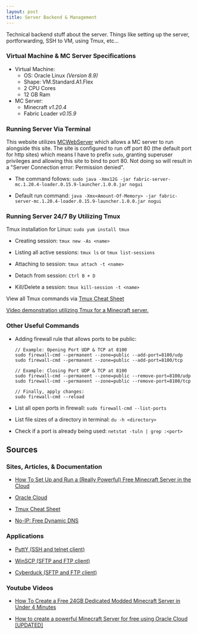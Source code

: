 ```yaml
---
layout: post
title: Server Backend & Management
---
```


Technical backend stuff about the server. Things like setting up the server, portforwarding, SSH to VM, using Tmux, etc...

### Virtual Machine & MC Server Specifications

- Virtual Machine:
    - OS: Oracle Linux *(Version 8.9)*
    - Shape: VM.Standard.A1.Flex
    - 2 CPU Cores
    - 12 GB Ram
- MC Server:
    - Minecraft *v1.20.4*
    - Fabric Loader *v0.15.9*

### Running Server Via Terminal

This website utilizes [MCWebServer](https://modrinth.com/mod/mcwebserver) which allows a MC server to run alongside this site. The site is configured to run off port 80 (the default port for http sites) which means I have to prefix `sudo`, granting superuser privileges and allowing this site to bind to port 80. Not doing so will result in a "Server Connection error: Permission denied".

- The command follows: `sudo java -Xmx12G -jar fabric-server-mc.1.20.4-loader.0.15.9-launcher.1.0.0.jar nogui`

- Default run command: `java -Xmx<Amount-Of-Memory> -jar fabric-server-mc.1.20.4-loader.0.15.9-launcher.1.0.0.jar nogui`

### Running Server 24/7 By Utilizing Tmux

Tmux installation for Linux: ```sudo yum install tmux```

- Creating session: `tmux new -As <name>`

- Listing all active sessions: `tmux ls` or `tmux list-sessions`

- Attaching to session: `tmux attach -t <name>`

- Detach from session: `Ctrl B + D`

- Kill/Delete a session: `tmux kill-session -t <name>`

View all Tmux commands via [Tmux Cheat Sheet](https://tmuxcheatsheet.com/)

[Video demonstration utilizing Tmux for a Minecraft server.](https://youtu.be/asjKcpXEXqo?si=gE96U4Jt0Wc15WB_&t=1234)

### Other Useful Commands

- Adding firewall rule that allows ports to be public: 
    ```
    // Example: Opening Port UDP & TCP at 8100
    sudo firewall-cmd --permanent --zone=public --add-port=8100/udp
    sudo firewall-cmd --permanent --zone=public --add-port=8100/tcp

    // Example: Closing Port UDP & TCP at 8100
    sudo firewall-cmd --permanent --zone=public --remove-port=8100/udp
    sudo firewall-cmd --permanent --zone=public --remove-port=8100/tcp
    
    // Finally, apply changes:
    sudo firewall-cmd --reload
    ```

- List all open ports in firewall: `sudo firewall-cmd --list-ports`

- List file sizes of a directory in terminal: `du -h <directory>`

- Check if a port is already being used: `netstat -tuln | grep :<port>`

## Sources

### Sites, Articles, & Documentation

- [How To Set Up and Run a (Really Powerful) Free Minecraft Server in the Cloud](https://blogs.oracle.com/developers/post/how-to-set-up-and-run-a-really-powerful-free-minecraft-server-in-the-cloud#sign-up-for-an-always-free-account)

- [Oracle Cloud](https://www.oracle.com/cloud/)

- [Tmux Cheat Sheet](https://tmuxcheatsheet.com/)

- [No-IP: Free Dynamic DNS](https://www.noip.com/)

### Applications

- [PuttY (SSH and telnet client)](https://www.putty.org/)

- [WinSCP (SFTP and FTP client)](https://winscp.net/eng/index.php)

- [Cyberduck (SFTP and FTP client)](https://cyberduck.io/)

### Youtube Videos

- [How To Create a Free 24GB Dedicated Modded Minecraft Server in Under 4 Minutes](https://www.youtube.com/watch?v=_Hi3EaQtOKo)

- [How to create a powerful Minecraft Server for free using Oracle Cloud [UPDATED]](https://youtu.be/0kFjEUDJexI?si=O6uXX83iDlCMBFcl)